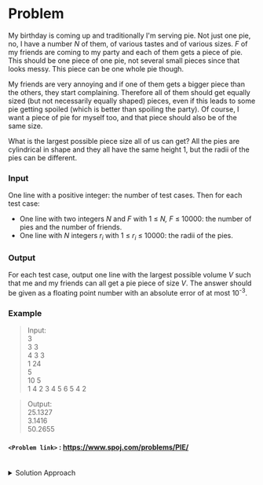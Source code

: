 # Problem
My birthday is coming up and traditionally I'm serving pie. Not just one pie, no, I have a number _N_ of them, of various tastes and of various sizes. _F_ of my friends are coming to my party and each of them gets a piece of pie. This should be one piece of one pie, not several small pieces since that looks messy. This piece can be one whole pie though.

My friends are very annoying and if one of them gets a bigger piece than the others, they start complaining. Therefore all of them should get equally sized (but not necessarily equally shaped) pieces, even if this leads to some pie getting spoiled (which is better than spoiling the party). Of course, I want a piece of pie for myself too, and that piece should also be of the same size.

What is the largest possible piece size all of us can get? All the pies are cylindrical in shape and they all have the same height 1, but the radii of the pies can be different.

### Input

One line with a positive integer: the number of test cases. Then for each test case:

*   One line with two integers _N_ and _F_ with 1 ≤ _N, F_ ≤ 10000: the number of pies and the number of friends.
*   One line with _N_ integers _r<sub>i</sub>_ with 1 ≤ _r<sub>i</sub>_ ≤ 10000: the radii of the pies.

### Output

For each test case, output one line with the largest possible volume _V_ such that me and my friends can all get a pie piece of size _V_. The answer should be given as a floating point number with an absolute error of at most 10<sup>-3</sup>.

### Example
>Input:<br/>
3<br/>
3 3<br/>
4 3 3<br/>
1 24<br/>
5<br/>
10 5<br/>
1 4 2 3 4 5 6 5 4 2<br/>

>Output:<br/>
25.1327<br/>
3.1416<br/>
50.2655<br/>

#### `<Problem link>` : <https://www.spoj.com/problems/PIE/>
<br/>
<details>
  <summary>Solution Approach</summary>
  
  ######
  Volume of a cylinder is π*r<sup>2</sup>*h. Here h is 1.

  We binary search for all the possible volumes of pie we can give to our friends including myself. The range is from 0 to the maximum volume for the maximum radius pie.
  
  We need to break the binary search after some iterations or else it will run infinitely as we are dealing with double values.
    
</details>
